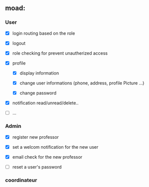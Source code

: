 ## moad:

### User
- [x] login routing based on  the role

- [x] logout  

- [x] role checking  for prevent unautherized access 

- [x] profile 

    - [x] display  information

    - [x] change user informations (phone, address, profile Picture ...)

    - [x] change  password 

- [x] notification read/unread/delete..

- [ ] ...  

### Admin 
- [x] register  new professor 

- [x] set a welcom  notification for the new user 

- [x] email  check for the new  professor

- [ ] reset a user's password 


### coordinateur